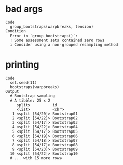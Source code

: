 # bad args

    Code
      group_bootstraps(warpbreaks, tension)
    Condition
      Error in `group_bootstraps()`:
      ! Some assessment sets contained zero rows
      i Consider using a non-grouped resampling method

# printing

    Code
      set.seed(11)
      bootstraps(warpbreaks)
    Output
      # Bootstrap sampling 
      # A tibble: 25 x 2
         splits          id         
         <list>          <chr>      
       1 <split [54/20]> Bootstrap01
       2 <split [54/22]> Bootstrap02
       3 <split [54/17]> Bootstrap03
       4 <split [54/22]> Bootstrap04
       5 <split [54/17]> Bootstrap05
       6 <split [54/19]> Bootstrap06
       7 <split [54/18]> Bootstrap07
       8 <split [54/17]> Bootstrap08
       9 <split [54/23]> Bootstrap09
      10 <split [54/22]> Bootstrap10
      # ... with 15 more rows

